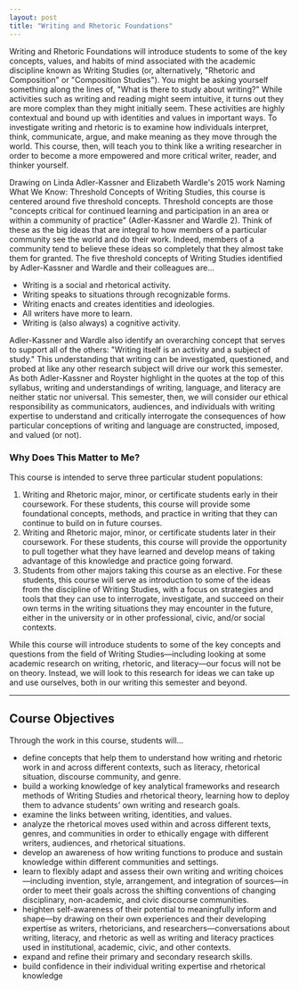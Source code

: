 ```yaml
---
layout: post
title: "Writing and Rhetoric Foundations"
---
```


Writing and Rhetoric Foundations will introduce students to some of the key concepts, values, and habits of mind associated with the academic discipline known as Writing Studies (or, alternatively, "Rhetoric and Composition" or "Composition Studies"). You might be asking yourself something along the lines of, "What is there to study about writing?" While activities such as writing and reading might seem intuitive, it turns out they are more complex than they might initially seem. These activities are highly contextual and bound up with identities and values in important ways. To investigate writing and rhetoric is to examine how individuals interpret, think, communicate, argue, and make meaning as they move through the world. This course, then, will teach you to think like a writing researcher in order to become a more empowered and more critical writer, reader, and thinker yourself.

Drawing on Linda Adler-Kassner and Elizabeth Wardle's 2015 work Naming What We Know: Threshold Concepts of Writing Studies, this course is centered around five threshold concepts. Threshold concepts are those "concepts critical for continued learning and participation in an area or within a community of practice" (Adler-Kassner and Wardle 2). Think of these as the big ideas that are integral to how members of a particular community see the world and do their work. Indeed, members of a community tend to believe these ideas so completely that they almost take them for granted. The five threshold concepts of Writing Studies identified by Adler-Kassner and Wardle and their colleagues are...

- Writing is a social and rhetorical activity.
- Writing speaks to situations through recognizable forms.
- Writing enacts and creates identities and ideologies.
- All writers have more to learn.
- Writing is (also always) a cognitive activity.
  
Adler-Kassner and Wardle also identify an overarching concept that serves to support all of the others: "Writing itself is an activity and a subject of study." This understanding that writing can be investigated, questioned, and probed at like any other research subject will drive our work this semester. As both Adler-Kassner and Royster highlight in the quotes at the top of this syllabus, writing and understandings of writing, language, and literacy are neither static nor universal. This semester, then, we will consider our ethical responsibility as communicators, audiences, and individuals with writing expertise to understand and critically interrogate the consequences of how particular conceptions of writing and language are constructed, imposed, and valued (or not).

### Why Does This Matter to Me?
This course is intended to serve three particular student populations:

1. Writing and Rhetoric major, minor, or certificate students early in their coursework. For these students, this course will provide some foundational concepts, methods, and practice in writing that they can continue to build on in future courses.
2. Writing and Rhetoric major, minor, or certificate students later in their coursework. For these students, this course will provide the opportunity to pull together what they have learned and develop means of taking advantage of this knowledge and practice going forward.
3. Students from other majors taking this course as an elective. For these students, this course will serve as introduction to some of the ideas from the discipline of Writing Studies, with a focus on strategies and tools that they can use to interrogate, investigate, and succeed on their own terms in the writing situations they may encounter in the future, either in the university or in other professional, civic, and/or social contexts.

While this course will introduce students to some of the key concepts and questions from the field of Writing Studies—including looking at some academic research on writing, rhetoric, and literacy—our focus will not be on theory. Instead, we will look to this research for ideas we can take up and use ourselves, both in our writing this semester and beyond.

---

## Course Objectives

Through the work in this course, students will...

- define concepts that help them to understand how writing and rhetoric work in and across different contexts, such as literacy, rhetorical situation, discourse community, and genre.
- build a working knowledge of key analytical frameworks and research methods of Writing Studies and rhetorical theory, learning how to deploy them to advance students' own writing and research goals.
- examine the links between writing, identities, and values.
- analyze the rhetorical moves used within and across different texts, genres, and communities in order to ethically engage with different writers, audiences, and rhetorical situations.
- develop an awareness of how writing functions to produce and sustain knowledge within different communities and settings.
- learn to flexibly adapt and assess their own writing and writing choices—including invention, style, arrangement, and integration of sources—in order to meet their goals across the shifting conventions of changing disciplinary, non-academic, and civic discourse communities.
- heighten self-awareness of their potential to meaningfully inform and shape—by drawing on their own experiences and their developing expertise as writers, rhetoricians, and researchers—conversations about writing, literacy, and rhetoric as well as writing and literacy practices used in institutional, academic, civic, and other contexts.
- expand and refine their primary and secondary research skills.
- build confidence in their individual writing expertise and rhetorical knowledge